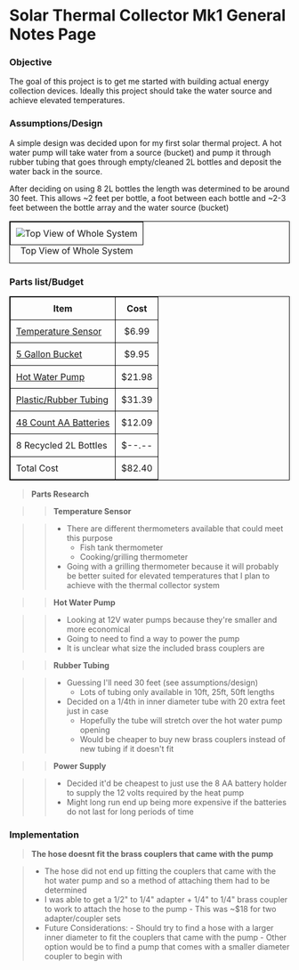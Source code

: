 # Solar Thermal Collector Mk1 General Notes Page

### Objective

The goal of this project is to get me started with building actual energy
collection devices. Ideally this project should take the water source and
achieve elevated temperatures.

### Assumptions/Design

A simple design was decided upon for my first solar thermal project. A hot
water pump will take water from a source (bucket) and pump it through rubber
tubing that goes through empty/cleaned 2L bottles and deposit the water back in
the source. 

After deciding on using 8 2L bottles the length was determined to be around 30
feet. This allows ~2 feet per bottle, a foot between each bottle and ~2-3 feet
between the bottle array and the water source (bucket)

<div align="center">
<table class="image">
<caption align="bottom">Top View of Whole System</caption>
<tr><td><img src="./img/top_view.svg"
alt="Top View of Whole System" title="Top View of Whole System"/>
</td></tr>
</table>
</div>

### Parts list/Budget

<style>
table, th, td {
    border: 1px solid black;
    border-collapse: collapse;
}
th, td {
    padding: 10px;
}
</style>
<div align="center">
<table>

  <tr>
  <th> Item </th>
  <th> Cost </th>		
  </tr>

  <tr>
  <td style="text-align:left"> <a href="http://www.amazon.com/Thermometers-Habor-Thermometer-Anti-Corrosion-Best/dp/B0198473E4/ref=sr_1_4?ie=UTF8&qid=1459874105&sr=8-4&keywords=water+thermometer" target="_blank">Temperature Sensor</a> </td>
  <td style="text-align:center"> $6.99 </td>		
  </tr>

  <tr>
  <td style="text-align:left"> <a href="http://www.amazon.com/Hydrofarm-HG5G-5-Gallon-Black-Bucket/dp/B000VBW17S/ref=sr_1_3?ie=UTF8&qid=1459874474&sr=8-3&keywords=5+gallon+bucket" target="_blank">5 Gallon Bucket</a> </td>
  <td style="text-align:center"> $9.95 </td>		
  </tr>

  <tr>
  <td style="text-align:left"> <a href="http://www.amazon.com/bayite-BYT-7A006-Solar-Water-Circulation/dp/B0196WL55G/ref=sr_1_1?ie=UTF8&qid=1459874765&sr=8-1&keywords=solar+hot+water+pump" target="_blank">Hot Water Pump</a> </td>
  <td style="text-align:center"> $21.98 </td>		
  </tr>

  <tr>
  <td style="text-align:left"> <a href="http://www.amazon.com/Feet-Black-Rubber-Latex-Tubing/dp/B004HEAFSW/ref=pd_sim_200_11?ie=UTF8&dpID=41APAj37U-L&dpSrc=sims&preST=_AC_UL160_SR160%2C160_&refRID=0AC37MJMZ416N3BQ34CK" target="_blank">Plastic/Rubber Tubing</a> </td>
  <td style="text-align:center"> $31.39 </td>		
  </tr>

  <tr>
  <td style="text-align:left"> <a href="http://www.amazon.com/AmazonBasics-Performance-Alkaline-Batteries-48-Pack/dp/B00MNV8E0C/ref=sr_1_1_a_it?ie=UTF8&qid=1460245484&sr=8-1&keywords=aa+batterys+amazon+48+pack" target="_blank">48 Count AA Batteries</a> </td>
  <td style="text-align:center"> $12.09 </td>		
  </tr>

  <tr>
  <td style="text-align:left"> 8 Recycled 2L Bottles </td>
  <td style="text-align:center"> $--.-- </td>		
  </tr>

  <tr>
  <td style="text-align:left"> Total Cost </td>
  <td style="text-align:center"> $82.40 </td>		
  </tr>

</table>
</div>

> __Parts Research__

>> __Temperature Sensor__

>> - There are different thermometers available that could meet this purpose
>>      - Fish tank thermometer
>>      - Cooking/grilling thermometer
>> - Going with a grilling thermometer because it will probably be better
     suited for elevated temperatures that I plan to achieve with the thermal
     collector system

>> __Hot Water Pump__

>> - Looking at 12V water pumps because they're smaller and more economical
>> - Going to need to find a way to power the pump
>> - It is unclear what size the included brass couplers are

>> __Rubber Tubing__

>> - Guessing I'll need 30 feet (see assumptions/design)
>>      - Lots of tubing only available in 10ft, 25ft, 50ft lengths
>> - Decided on a 1/4th in inner diameter tube with 20 extra feet just in case
>>      - Hopefully the tube will stretch over the hot water pump opening
>>      - Would be cheaper to buy new brass couplers instead of new tubing if
          it doesn't fit

>> __Power Supply__

>> - Decided it'd be cheapest to just use the 8 AA battery holder to supply the
     12 volts required by the heat pump
>> - Might long run end up being more expensive if the batteries do not last
     for long periods of time

### Implementation

> __The hose doesnt fit the brass couplers that came with the pump__

> - The hose did not end up fitting the couplers that came with the hot water
    pump and so a method of attaching them had to be determined
> - I was able to get a 1/2" to 1/4" adapter + 1/4" to 1/4" brass coupler to
    work to attach the hose to the pump
>       - This was ~$18 for two adapter/coupler sets
> - Future Considerations:
>       - Should try to find a hose with a larger inner diameter to fit the
          couplers that came with the pump
>       - Other option would be to find a pump that comes with a smaller
          diameter coupler to begin with
